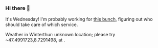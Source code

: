 ### Hi there :wave:

It's Wednesday! I'm probably working for [this bunch](https://github.com/kohofinancial), figuring out who should take care of which service.

Weather in Winterthur: unknown location; please try ~47.4991723,8.7291498, at .
